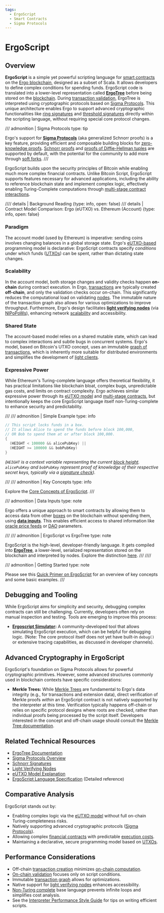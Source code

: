 ```yaml
---
tags:
  - ErgoScript
  - Smart Contracts
  - Sigma Protocols
---
```


# ErgoScript

## Overview

**ErgoScript** is a simple yet powerful scripting language for [smart contracts](contracts.md) on the [Ergo blockchain](protocol-overview.md), designed as a subset of Scala. It allows developers to define complex conditions for spending funds. ErgoScript code is translated into a lower-level representation called [**ErgoTree**](ergotree.md) before being stored on the [blockchain](protocol-overview.md). During [transaction validation](validation.md), ErgoTree is interpreted using cryptographic protocols based on [Sigma Protocols](sigma.md). This unique architecture enables Ergo to support advanced cryptographic functionalities like [ring signatures](ring.md) and [threshold signatures](threshold.md) directly within the scripting language, without requiring special core protocol changes.

/// admonition | Sigma Protocols
    type: tip

Ergo's support for [**Sigma Protocols**](sigma.md) (aka generalized Schnorr proofs) is a key feature, providing efficient and composable building blocks for [zero-knowledge proofs](zkp.md). [Schnorr proofs](schnorr.md) and [proofs of Diffie-Hellman tuples](diffie.md) are supported by default, with the potential for the community to add more through [soft forks](soft-fork.md).
///

ErgoScript builds upon the security principles of Bitcoin while enabling much more complex financial contracts. Unlike Bitcoin Script, ErgoScript supports features necessary for advanced applications, including the ability to reference blockchain state and implement complex logic, effectively enabling Turing-Complete computations through [multi-stage contract interactions](multi.md).

//// details | Background Reading
    {type: info, open: false}
/// details | Contract Model Comparison: Ergo (eUTXO) vs. Ethereum (Account)
    {type: info, open: false}

### Paradigm

The account model (used by Ethereum) is imperative: sending coins involves changing balances in a global storage state. Ergo's [eUTXO-based](eutxo.md) programming model is declarative: ErgoScript contracts specify *conditions* under which funds ([UTXOs](eutxo.md)) can be spent, rather than dictating state changes.

### Scalability

In the account model, both storage changes and validity checks happen **on-chain** during contract execution. In Ergo, [transactions](transactions.md) are typically created **off-chain**, and only the validation checks occur on-chain. This significantly reduces the computational load on validating [nodes](modes.md). The immutable nature of the transaction graph also allows for various optimizations to improve throughput. Furthermore, Ergo's design facilitates [**light verifying nodes**](nipopow_nodes.md) (via [NIPoPoWs](nipopows.md)), enhancing network [scalability](scaling.md) and accessibility.

### Shared State

The account-based model relies on a shared mutable state, which can lead to complex interactions and subtle bugs in concurrent systems. Ergo's model, based on Bitcoin's UTXO concept, uses an immutable [graph of transactions](transactions.md), which is inherently more suitable for distributed environments and simplifies the development of [light clients](light-spv-node.md).

### Expressive Power

While Ethereum's Turing-complete language offers theoretical flexibility, it has practical limitations like blockchain bloat, complex bugs, unpredictable gas costs, and limits on contract complexity. Ergo achieves similar expressive power through its [eUTXO model](eutxo.md) and [multi-stage contracts](multi-stage-txs.md), but intentionally keeps the core ErgoScript language itself non-Turing-complete to enhance security and predictability.

///
/// admonition | Simple Example
    type: info

```scala
// This script locks funds in a box.
// It allows Alice to spend the funds before block 100,000,
// OR Bob to spend them at or after block 100,000.
{
  (HEIGHT < 100000 && alicePubKey) ||
  (HEIGHT >= 100000 && bobPubKey)
}
```
*(`HEIGHT` is a context variable representing the current [block height](block-header.md). `alicePubKey` and `bobPubKey` represent proof of knowledge of their respective secret keys, typically via a [signature check](signing.md)).*

///
/// admonition | Key Concepts
    type: info

Explore the [Core Concepts of ErgoScript](ergoscript/ergoscript-key-concepts.md).
///

/// admonition | Data Inputs
    type: note

Ergo offers a unique approach to smart contracts by allowing them to access data from other [boxes](box.md) on the blockchain without spending them, using **[data inputs](read-only-inputs.md)**. This enables efficient access to shared information like [oracle price feeds](oracles.md) or [DAO](dao.md) parameters.

///
/// admonition | ErgoScript vs ErgoTree
    type: note

ErgoScript is the high-level, developer-friendly language. It gets compiled into **[ErgoTree](ergotree.md)**, a lower-level, serialized representation stored on the blockchain and interpreted by nodes. Explore the distinction [here](ergotree.md).
///
////

/// admonition | Getting Started
    type: note

Please see this [Quick Primer on ErgoScript](ergoscript-primer.md) for an overview of key concepts and some basic examples.
///

## Debugging and Tooling

While ErgoScript aims for simplicity and security, debugging complex contracts can still be challenging. Currently, developers often rely on manual inspection and testing. Tools are emerging to improve this process:

*   **[Ergoscript Simulator](https://github.com/spectrum-finance/ergoscript-simulator):** A community-developed tool that allows simulating ErgoScript execution, which can be helpful for debugging logic. (Note: The core protocol itself does not yet have built-in `debug()` or extensive tracing capabilities, as discussed in developer channels).

## Advanced Cryptography in ErgoScript

ErgoScript's foundation on Sigma Protocols allows for powerful cryptographic primitives. However, some advanced structures commonly used in blockchain contexts have specific considerations:

*   **Merkle Trees:** While [Merkle Trees](data-model/structures/merkle/merkle-tree.md) are fundamental to Ergo's data integrity (e.g., for transactions and extension data), direct verification of Merkle proofs *within* an ErgoScript contract is not natively supported by the interpreter at this time. Verification typically happens off-chain or relies on specific protocol designs where roots are checked, rather than individual proofs being processed by the script itself. Developers interested in the concept and off-chain usage should consult the [Merkle Tree documentation](data-model/structures/merkle/merkle-tree.md).

## Related Technical Resources
- [ErgoTree Documentation](ergotree.md)
- [Sigma Protocols Overview](sigma.md)
- [Schnorr Signatures](schnorr.md)
- [Light Verifying Nodes](nipopow_nodes.md)
- [eUTXO Model Explanation](eutxo.md)
- [ErgoScript Language Specification](lang-spec.md) (Detailed reference)

## Comparative Analysis
ErgoScript stands out by:

- Enabling complex logic via the [eUTXO model](eutxo.md) without full on-chain Turing-completeness risks.
- Natively supporting advanced cryptographic protocols ([Sigma Protocols](sigma.md)).
- Allowing complex [financial contracts](contracts.md) with predictable [execution costs](min-fee.md).
- Maintaining a declarative, secure programming model based on [UTXOs](eutxo.md).

## Performance Considerations
- Off-chain [transaction creation](transactions.md) minimizes [on-chain computation](ergoscript.md).
- [On-chain validation](validation.md) focuses only on script conditions.
- Immutable [transaction graph](transactions.md) allows for optimizations.
- Native support for [light verifying nodes](light-spv-node.md) enhances accessibility.
- [Non-Turing complete](multi-stage-txs.md) base language prevents infinite loops and simplifies cost analysis.
- See the [Interpreter Performance Style Guide](https://github.com/ergoplatform/sigmastate-interpreter/blob/develop/docs/perf-style-guide.md) for tips on writing efficient scripts.
